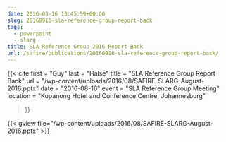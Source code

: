 ```yaml
---
date: 2016-08-16 13:45:59+00:00
slug: 20160916-sla-reference-group-report-back
tags:
  - powerpoint
  - slarg
title: SLA Reference Group 2016 Report Back
url: /safire/publications/20160916-sla-reference-group-report-back/
---
```


{{< cite
    first = "Guy"
    last = "Halse"
    title = "SLA Reference Group Report Back"
    url = "/wp-content/uploads/2016/08/SAFIRE-SLARG-August-2016.pptx"
    date = "2016-08-16"
    event = "SLA Reference Group Meeting"
    location = "Kopanong Hotel and Conference Centre, Johannesburg"
>}}
<!--more-->

{{< gview file="/wp-content/uploads/2016/08/SAFIRE-SLARG-August-2016.pptx" >}}
